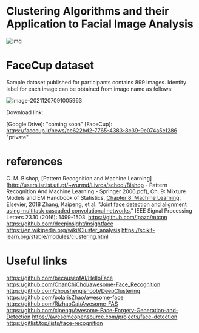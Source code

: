 # Clustering Algorithms and their Application to Facial Image Analysis

![img](https://user-images.githubusercontent.com/70681172/144739072-353912d2-0fc5-4180-a7ab-5355302a80a5.png)

# FaceCup dataset

Sample dataset published for participants contains 899 images. Identity label for each image can be obtained from image name as follows:

![image-20211207091005963](C:\Users\Tandis\AppData\Roaming\Typora\typora-user-images\image-20211207091005963.png)

Download link: 

[Google Drive]: 	"coming soon"
[FaceCup]: https://facecup.ir/news/cc622bd2-7765-4383-8c39-9e074a5e1286	"private"



# references

C. M. Bishop, [Pattern Recognition and Machine Learning](http://users.isr.ist.utl.pt/~wurmd/Livros/school/Bishop - Pattern Recognition And Machine Learning - Springer  2006.pdf), Ch. 9: Mixture Models and EM
Handbook of Statistics, [Chapter 8: Machine Learning](https://www.sciencedirect.com/science/article/abs/pii/S0169716118300191), Elsevier, 2018
Zhang, Kaipeng, et al. "[Joint face detection and alignment using multitask cascaded convolutional networks.](https://arxiv.org/pdf/1604.02878)" IEEE Signal Processing Letters 23.10 (2016): 1499-1503.
https://github.com/ipazc/mtcnn
https://github.com/deepinsight/insightface
https://en.wikipedia.org/wiki/Cluster_analysis
https://scikit-learn.org/stable/modules/clustering.html



# Useful links

https://github.com/becauseofAI/HelloFace
https://github.com/ChanChiChoi/awesome-Face_Recognition
https://github.com/zhoushengisnoob/DeepClustering
https://github.com/polarisZhao/awesome-face
https://github.com/RizhaoCai/Awesome-FAS
https://github.com/clpeng/Awesome-Face-Forgery-Generation-and-Detection
https://awesomeopensource.com/projects/face-detection
https://gitlist.top/lists/face-recognition